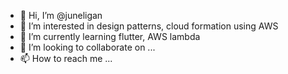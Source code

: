 - 👋 Hi, I’m @juneligan
- 👀 I’m interested in design patterns, cloud formation using AWS
- 🌱 I’m currently learning flutter, AWS lambda
- 💞️ I’m looking to collaborate on ...
- 📫 How to reach me ...

<!---
juneligan/juneligan is a ✨ special ✨ repository because its `README.md` (this file) appears on your GitHub profile.
You can click the Preview link to take a look at your changes.
--->

